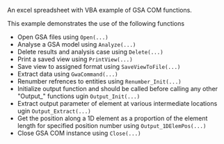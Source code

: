 An excel spreadsheet with VBA example of GSA COM functions.

This example demonstrates the use of the following functions
- Open GSA files using `Open(...)`
- Analyse a GSA model using `Analyze(...)`
- Delete results and analysis case using `Delete(...)`
- Print a saved view using `PrintView(...)`
- Save view to assigned format using `SaveViewToFile(...)`
- Extract data using `GwaCommand(...)`
- Renumber refrences to entities using `Renumber_Init(...)`
- Initialize output function and should be called before calling any other "Output_" functions ugin `Output_Init(...)`
- Extract output parameter of element at various intermediate locations ugin `Output_Extract(...)`
- Get the position along a 1D element as a proportion of the element length for specified position number using `Output_1DElemPos(...)`
- Close GSA COM instance using `Close(...)`
